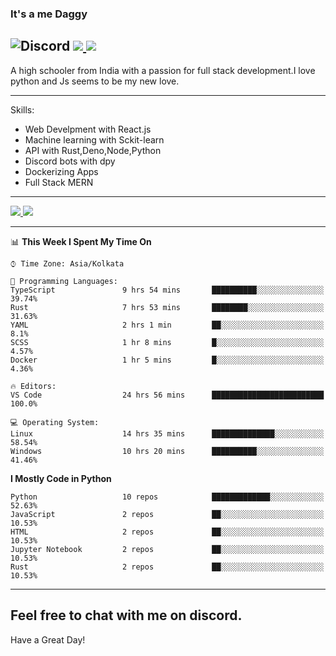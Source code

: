 
### It's a me Daggy

![Discord](https://img.shields.io/discord/491175207122370581?color=black&label=Discord&logo=discord) ![](https://img.shields.io/endpoint?url=https://dev.discordprofiles.me/api/badge/vscode/491174779278065689)<a href="https://github.com/Daggy1234">
  <img src="https://komarev.com/ghpvc/?username=Daggy1234&style=flat-square" />
</a>
 ----

A high schooler from India with a passion for full stack development.I love python and Js seems to be my new love. 

-----

Skills:

- Web Develpment with React.js
- Machine learning with Sckit-learn
- API with Rust,Deno,Node,Python
- Discord bots with dpy
- Dockerizing Apps
- Full Stack MERN

-----
<a href="https://github.com/Daggy1234">
  <img src="https://github-readme-stats.vercel.app/api?username=Daggy1234&show_icons=true&hide_border=true" />
</a><a href="https://github.com/Daggy1234">
  <img src="https://github-readme-stats.vercel.app/api/top-langs/?username=Daggy1234&layout=compact&langs_count=10&hide=css,html" />
</a>

---

<!--START_SECTION:waka-->
📊 **This Week I Spent My Time On** 

```text
⌚︎ Time Zone: Asia/Kolkata

💬 Programming Languages: 
TypeScript               9 hrs 54 mins       ██████████░░░░░░░░░░░░░░░   39.74% 
Rust                     7 hrs 53 mins       ████████░░░░░░░░░░░░░░░░░   31.63% 
YAML                     2 hrs 1 min         ██░░░░░░░░░░░░░░░░░░░░░░░   8.1% 
SCSS                     1 hr 8 mins         █░░░░░░░░░░░░░░░░░░░░░░░░   4.57% 
Docker                   1 hr 5 mins         █░░░░░░░░░░░░░░░░░░░░░░░░   4.36%

🔥 Editors: 
VS Code                  24 hrs 56 mins      █████████████████████████   100.0%

💻 Operating System: 
Linux                    14 hrs 35 mins      ██████████████░░░░░░░░░░░   58.54% 
Windows                  10 hrs 20 mins      ██████████░░░░░░░░░░░░░░░   41.46%

```

**I Mostly Code in Python** 

```text
Python                   10 repos            █████████████░░░░░░░░░░░░   52.63% 
JavaScript               2 repos             ██░░░░░░░░░░░░░░░░░░░░░░░   10.53% 
HTML                     2 repos             ██░░░░░░░░░░░░░░░░░░░░░░░   10.53% 
Jupyter Notebook         2 repos             ██░░░░░░░░░░░░░░░░░░░░░░░   10.53% 
Rust                     2 repos             ██░░░░░░░░░░░░░░░░░░░░░░░   10.53%

```



<!--END_SECTION:waka-->

---

Feel free to chat with me on discord.
-----
Have a Great Day!
